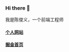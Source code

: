 ### Hi there 👋

我是陈俊义，一个前端工程师

#### [个人网站](https://chen-junyi.github.io/article/)
#### [掘金首页](https://juejin.cn/user/1011206427522078)


<!--
**chen-junyi/chen-junyi** is a ✨ _special_ ✨ repository because its `README.md` (this file) appears on your GitHub profile.

Here are some ideas to get you started:

- 🔭 I’m currently working on ...
- 🌱 I’m currently learning ...
- 👯 I’m looking to collaborate on ...
- 🤔 I’m looking for help with ...
- 💬 Ask me about ...
- 📫 How to reach me: ...
- 😄 Pronouns: ...
- ⚡ Fun fact: ...
-->
